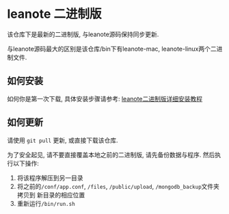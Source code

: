 # leanote 二进制版

该仓库下是最新的二进制版, 与leanote源码保持同步更新.

与leanote源码最大的区别是该仓库/bin下有leanote-mac, leanote-linux两个二进制文件. 

## 如何安装
如何你是第一次下载, 具体安装步骤请参考: [leanote二进制版详细安装教程](https://github.com/leanote/leanote/wiki/leanote%E4%BA%8C%E8%BF%9B%E5%88%B6%E7%89%88%E8%AF%A6%E7%BB%86%E5%AE%89%E8%A3%85%E6%95%99%E7%A8%8B)

## 如何更新

请使用 `git pull` 更新, 或直接下载该仓库. 

为了安全起见, 请不要直接覆盖本地之前的二进制版, 请先备份数据与程序. 然后执行以下操作:

1. 将该程序解压到另一目录
2. 将之前的`/conf/app.conf`, `/files`, `/public/upload`, `/mongodb_backup`文件夹 拷贝到 新目录的相应位置
3. 重新运行`/bin/run.sh`

